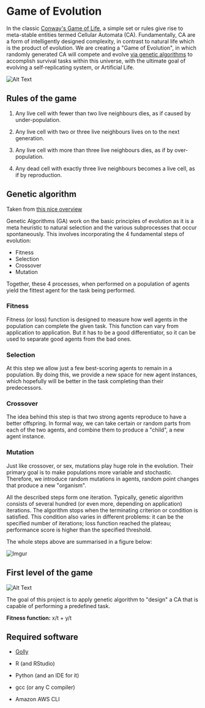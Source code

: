 # Game of Evolution

In the classic [Conway's Game of Life](https://en.wikipedia.org/wiki/Game_of_Life), a simple set or rules give rise to meta-stable entities termed Cellular Automata (CA). Fundamentally, CA are a form of intelligently designed  complexity, in contrast to natural life which is the product of  evolution. We are creating a "Game of Evolution", in which randomly  generated CA will compete and evolve [via genetic algorithms](https://www.youtube.com/watch?v=qv6UVOQ0F44) to accomplish survival tasks within this universe, with the ultimate  goal of evolving a self-replicating system, or Artificial Life.

![Alt Text](https://matthewdharriscom.files.wordpress.com/2016/02/gol1b.gif)

## Rules of the game

1. Any live cell with fewer than two live neighbours dies, as if caused by under-population.

2. Any live cell with two or three live neighbours lives on to the next generation.

3. Any live cell with more than three live neighbours dies, as if by over-population.

4. Any dead cell with exactly three live neighbours becomes a live cell, as if by reproduction.

   

## Genetic algorithm

Taken from [this nice overview](https://medium.com/sigmoid/https-medium-com-rishabh-anand-on-the-origin-of-genetic-algorithms-fc927d2e11e0)

Genetic Algorithms (GA) work on the basic principles of evolution as it is a  meta heuristic to natural selection and the various subprocesses that  occur spontaneously. This involves incorporating the 4 fundamental steps of evolution:

- Fitness
- Selection
- Crossover
- Mutation

Together, these 4 processes, when performed on a population of agents yield the fittest agent for the task being performed.

### Fitness

Fitness (or loss) function is designed to measure how well agents in the population can complete the given task. This function can vary from application to application. But it has to be a good differentiator, so it can be used to separate good agents from the bad ones.

### Selection

At this step we allow just a few best-scoring agents to remain in a population. By doing this, we provide a new space for new agent instances, which hopefully will be better in the task completing than their predecessors.

### Crossover

The idea behind this step is that two strong agents reproduce to have a better offspring. In formal way, we can take certain or random parts from each of the two agents, and combine them to produce a "child", a new agent instance. 

### Mutation

Just like crossover, or sex, mutations play huge role in the evolution. Their primary goal is to make populations more variable and stochastic. Therefore, we introduce random mutations in agents, random point changes that produce a new "organism". 

All the described steps form one iteration. Typically, genetic algorithm consists of several hundred (or even more, depending on application) iterations. The algorithm stops when the terminating criterion or condition is satisfied. This condition also varies in different problems: it can be the specified number of iterations; loss function reached the plateau; performance score is higher than the specified threshold. 

The whole steps above are summarised in a figure below:

![Imgur](https://i.imgur.com/x10dv0h.png)



## First level of the game



![Alt Text](https://i.imgur.com/qVyIWmK.gif)

The goal of this project is to apply genetic algorithm to "design" a CA that is capable of performing a predefined task.

**Fitness function:** x/t + y/t

## Required software 

* [Golly](http://golly.sourceforge.net/)

* R (and RStudio)

* Python (and an IDE for it)

* gcc (or any C compiler)

* Amazon AWS CLI



